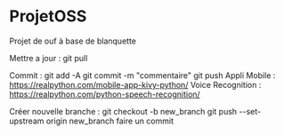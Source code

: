 # ProjetOSS

Projet de ouf à base de blanquette

Mettre a jour : git pull

Commit : git add -A
         git commit -m "commentaire"
         git push
Appli Mobile : https://realpython.com/mobile-app-kivy-python/
Voice Recognition : https://realpython.com/python-speech-recognition/

Créer nouvelle branche : git checkout -b new_branch
                         git push --set-upstream origin new_branch
                         faire un commit
